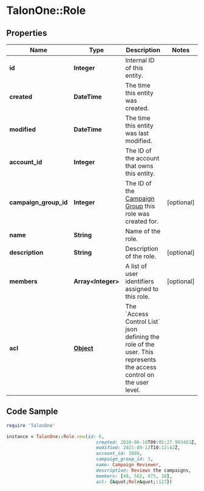 # TalonOne::Role

## Properties

Name | Type | Description | Notes
------------ | ------------- | ------------- | -------------
**id** | **Integer** | Internal ID of this entity. | 
**created** | **DateTime** | The time this entity was created. | 
**modified** | **DateTime** | The time this entity was last modified. | 
**account_id** | **Integer** | The ID of the account that owns this entity. | 
**campaign_group_id** | **Integer** | The ID of the [Campaign Group](https://docs.talon.one/docs/product/account/account-settings/managing-campaign-groups) this role was created for.  | [optional] 
**name** | **String** | Name of the role. | 
**description** | **String** | Description of the role. | [optional] 
**members** | **Array&lt;Integer&gt;** | A list of user identifiers assigned to this role. | [optional] 
**acl** | [**Object**](.md) | The &#x60;Access Control List&#x60; json defining the role of the user. This represents the access control on the user level. | 

## Code Sample

```ruby
require 'TalonOne'

instance = TalonOne::Role.new(id: 6,
                                 created: 2020-06-10T09:05:27.993483Z,
                                 modified: 2021-09-12T10:12:42Z,
                                 account_id: 3886,
                                 campaign_group_id: 3,
                                 name: Campaign Reviewer,
                                 description: Reviews the campaigns,
                                 members: [48, 562, 475, 18],
                                 acl: {&quot;Role&quot;:127})
```



